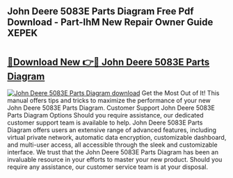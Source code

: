 ## John Deere 5083E Parts Diagram Free Pdf Download - Part-IhM New Repair Owner Guide XEPEK

# <h2><a href="http://dfrj8a.blite.top/?on=John+Deere+5083E+Parts+Diagram">🔗Download New 👉🔴 John Deere 5083E Parts Diagram</a></h2>

[![John Deere 5083E Parts Diagram download](https://i.imgur.com/lujVjoI.png)](http://dfrj8a.blite.top/?on=John+Deere+5083E+Parts+Diagram)
Get the Most Out of It! This manual offers tips and tricks to maximize the performance of your new John Deere 5083E Parts Diagram. Customer Support John Deere 5083E Parts Diagram Options Should you require assistance, our dedicated customer support team is available to help. John Deere 5083E Parts Diagram offers users an extensive range of advanced features, including virtual private network, automatic data encryption, customizable dashboard, and multi-user access, all accessible through the sleek and customizable interface. We trust that the John Deere 5083E Parts Diagram has been an invaluable resource in your efforts to master your new product. Should you require any assistance, our customer service team is at your disposal.
